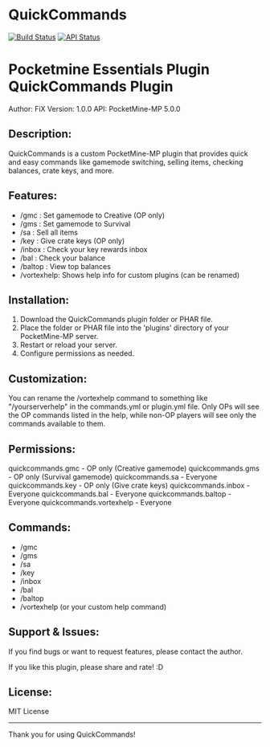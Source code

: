 # QuickCommands

[![Build Status](https://poggit.pmmp.io/shield.state/QuickCommands)](https://poggit.pmmp.io/p/QuickCommands)
[![API Status](https://poggit.pmmp.io/shield.api/QuickCommands)](https://poggit.pmmp.io/p/QuickCommands)

<!-- README content continues below -->

Pocketmine Essentials Plugin
QuickCommands Plugin
====================

Author: FiX
Version: 1.0.0
API: PocketMine-MP 5.0.0

Description:
------------
QuickCommands is a custom PocketMine-MP plugin that provides quick and easy commands
like gamemode switching, selling items, checking balances, crate keys, and more.

Features:
---------
- /gmc       : Set gamemode to Creative (OP only)
- /gms       : Set gamemode to Survival
- /sa        : Sell all items
- /key       : Give crate keys (OP only)
- /inbox     : Check your key rewards inbox
- /bal       : Check your balance
- /baltop    : View top balances
- /vortexhelp: Shows help info for custom plugins (can be renamed)

Installation:
-------------
1. Download the QuickCommands plugin folder or PHAR file.
2. Place the folder or PHAR file into the 'plugins' directory of your PocketMine-MP server.
3. Restart or reload your server.
4. Configure permissions as needed.

Customization:
--------------
You can rename the /vortexhelp command to something like "/yourserverhelp" in the commands.yml or plugin.yml file.
Only OPs will see the OP commands listed in the help, while non-OP players will see only the commands available to them.

Permissions:
------------
quickcommands.gmc        - OP only (Creative gamemode)
quickcommands.gms        - OP only (Survival gamemode)
quickcommands.sa         - Everyone
quickcommands.key        - OP only (Give crate keys)
quickcommands.inbox      - Everyone
quickcommands.bal        - Everyone
quickcommands.baltop     - Everyone
quickcommands.vortexhelp - Everyone

Commands:
---------
- /gmc
- /gms
- /sa
- /key <crate> <amount> <player>
- /inbox
- /bal
- /baltop
- /vortexhelp (or your custom help command)

Support & Issues:
-----------------
If you find bugs or want to request features, please contact the author.

If you like this plugin, please share and rate! :D

License:
--------
MIT License

---

Thank you for using QuickCommands!

